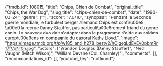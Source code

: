 {"tmdb_id": 108015, "title": "Chips, Chien de Combat", "original_title": "Chips, the War Dog", "slug_title": "chips-chien-de-combat", "date": "1990-03-24", "genre": [""], "score": "7.0/10", "synopsis": "Pendant la Seconde guerre mondiale, le turbulent berger allemand Chips est confi\u00e9 \u00e0 la recrue Danny Stauffer, pas particuli\u00e8rement friand du genre canin. Le nouveau duo doit s'adapter dans le programme d'aide aux soldats europ\u00e9ens en compagnie du caporal Kathy Lloyd.", "image": "https://image.tmdb.org/t/p/w185_and_h278_bestv2/hCigqqLdEvEvOpbmRr17fVoNr0n.jpg", "actors": ["Brandon Douglas (Danny Stauffer)", "Ned Vaughn (Mitch Wilson)", "William Devane (Col. Charnley)"], "comments": [], "recommandations_id": [], "youtube_key": "notfound"}